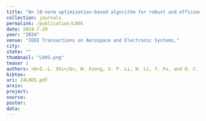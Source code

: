```yaml
---
title: "An l0-norm optimization-based algorithm for robust and efficient MIMO localization"
collection: journals
permalink: /publication/L0OS
date: 2024-7-29
year: "2024"
venue: "IEEE Transactions on Aerospace and Electronic Systems,"
city: 
state: ""
thumbnail: "L0OS.png"
teaser : 
authors: <b>Z.-L. Shi</b>, W. Xiong, X. P. Li, W. Li, Y. Fu, and H. C. So
bibtex: 
uri: 24L0OS.pdf
arxiv: 
project: 
source: 
poster: 
data:
---
```

